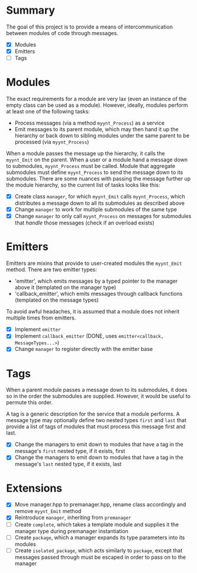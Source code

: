 # Summary
The goal of this project is to provide a means of intercommunication between modules of code through messages.

- [x] Modules
- [x] Emitters
- [ ] Tags

# Modules
The exact requirements for a module are very lax (even an instance of the empty class can be used as a module).
However, ideally, modules perform at least one of the following tasks:

- Process messages (via a method `myynt_Process`) as a service
- Emit messages to its parent module, which may then hand it up the hierarchy or back down to sibling modules under the same parent to be processed (via `myynt_Process`)

When a module passes the message up the hierarchy, it calls the `myynt_Emit` on the parent.
When a user or a module hand a message down to submodules, `myynt_Process` must be called.
Module that aggregate submodules must define `myynt_Process` to send the message down to its submodules.
There are some nuances with passing the message further up the module hierarchy, so the current list of tasks looks like this:

- [x] Create class `manager`, for which `myynt_Emit` calls `myynt_Process`, which distributes a message down to all its submodules as described above
- [x] Change `manager` to work for multiple submodules of the same type
- [x] Change `manager` to only call `myynt_Process` on messages for submodules that *handle* those messages (check if an overload exists)

# Emitters
Emitters are mixins that provide to user-created modules the `myynt_Emit` method.
There are two emitter types:
- 'emitter', which emits messages by a typed pointer to the manager above it (templated on the manager type)
- 'callback_emitter', which emits messages through callback functions (templated on the message types)

To avoid awful headaches, it is assumed that a module does not inherit multiple times from emitters.

- [x] Implement `emitter`
- [x] Implement `callback_emitter` (DONE, uses `emitter<callback, MessageTypes...>`)
- [x] Change `manager` to register directly with the emitter base

# Tags
When a parent module passes a message down to its submodules, it does so in the order the submodules are supplied. However, it would be useful to permute this order. 

A tag is a generic description for the service that a module performs.
A message type may optionally define two nested types `first` and `last` that provide a list of tags of modules that must process this message first and last.

- [x] Change the managers to emit down to modules that have a tag in the message's `first` nested type, if it exists, first
- [x] Change the managers to emit down to modules that have a tag in the message's `last` nested type, if it exists, last

# Extensions

- [x] Move manager.hpp to premanager.hpp, rename class accordingly and remove `myynt_Emit` method
- [x] Reintroduce `manager`, inheriting from `premanager`
- [ ] Create `complete`, which takes a template module and supplies it the manager type during premanager instantiation
- [ ] Create `package`, which a manager expands its type parameters into its modules
- [ ] Create `isolated_package`, which acts similarly to `package`, except that messages passed through must be escaped in order to pass on to the manager